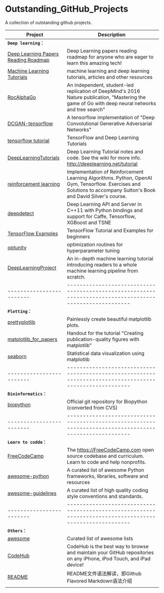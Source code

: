 # Outstanding_GitHub_Projects
A collection of outstanding github projects.

| Project | Description |
| - | - |
| **`Deep learning：`** |  |
| [Deep Learning Papers Reading Roadmap](https://github.com/songrotek/Deep-Learning-Papers-Reading-Roadmap) | Deep Learning papers reading roadmap for anyone who are eager to learn this amazing tech! |
| [Machine Learning Tutorials](https://github.com/ujjwalkarn/Machine-Learning-Tutorials) | machine learning and deep learning tutorials, articles and other resources |
| [RocAlphaGo](https://github.com/Rochester-NRT/RocAlphaGo) | An independent, student-led replication of DeepMind's 2016 Nature publication, "Mastering the game of Go with deep neural networks and tree search" |
| [DCGAN-tensorflow](https://github.com/carpedm20/DCGAN-tensorflow) | A tensorflow implementation of "Deep Convolutional Generative Adversarial Networks"  |
| [tensorflow tutorial](https://github.com/wagamamaz/tensorflow-tutorial) | TensorFlow and Deep Learning Tutorials |
| [DeepLearningTutorials](https://github.com/lisa-lab/DeepLearningTutorials) | Deep Learning Tutorial notes and code. See the wiki for more info. http://deeplearning.net/tutorial |
| [reinforcement learning](https://github.com/dennybritz/reinforcement-learning) | Implementation of Reinforcement Learning Algorithms. Python, OpenAI Gym, Tensorflow. Exercises and Solutions to accompany Sutton's Book and David Silver's course.  |
| [deepdetect](https://github.com/beniz/deepdetect) | Deep Learning API and Server in C++11 with Python bindings and support for Caffe, Tensorflow, XGBoost and TSNE |
| [TensorFlow Examples](https://github.com/aymericdamien/TensorFlow-Examples) | TensorFlow Tutorial and Examples for beginners |
| [optunity](https://github.com/claesenm/optunity) | optimization routines for hyperparameter tuning |
| [DeepLearningProject](https://github.com/Spandan-Madan/DeepLearningProject) | An in-depth machine learning tutorial introducing readers to a whole machine learning pipeline from scratch. |
| ------------------------ | -------------------------------------------------------------------------------------------------------- |
| **`Plotting：`** |  |
| [prettyplotlib](https://github.com/olgabot/prettyplotlib) | Painlessly create beautiful matplotlib plots.  |
| [matplotlib_for_papers](https://github.com/jbmouret/matplotlib_for_papers) | Handout for the tutorial "Creating publication-quality figures with matplotlib" |
| [seaborn](https://github.com/mwaskom/seaborn) | Statistical data visualization using matplotlib |
| ------------------------ | -------------------------------------------------------------------------------------------------------- |
| **`Bioinformatics：`** |  |
| [biopython](https://github.com/biopython/biopython) | Official git repository for Biopython (converted from CVS)  |
| ------------------------ | -------------------------------------------------------------------------------------------------------- |
| **`Learn to codde：`** |  |
| [FreeCodeCamp](https://github.com/Bjoux2/FreeCodeCamp) | The https://FreeCodeCamp.com open source codebase and curriculum. Learn to code and help nonprofits. |
| [awesome-python](https://github.com/vinta/awesome-python) | A curated list of awesome Python frameworks, libraries, software and resources |
| [awesome-guidelines](https://github.com/Kristories/awesome-guidelines) | A curated list of high quality coding style conventions and standards. |
| ------------------------ | -------------------------------------------------------------------------------------------------------- |
| **`Others：`** |  |
| [awesome](https://github.com/sindresorhus/awesome) | Curated list of awesome lists |
| [CodeHub](https://github.com/thedillonb/CodeHub) | CodeHub is the best way to browse and maintain your GitHub repositories on any iPhone, iPod Touch, and iPad device!  |
| [README](https://github.com/guodongxiaren/README) | README文件语法解读，即Github Flavored Markdown语法介绍 |
| []() |  |

